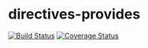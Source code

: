 # directives-provides

[![Build Status](http://travis-ci.org/combinejs/directives-provides.svg?branch=master)](https://travis-ci.org/combinejs/directives-provides)
[![Coverage Status](http://coveralls.io/repos/github/combinejs/directives-provides/badge.svg?branch=master)](https://coveralls.io/github/combinejs/directives-provides?branch=master)
